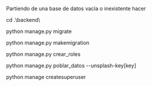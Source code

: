 Partiendo de una base de datos vacía o inexistente hacer

cd .\backend\

python manage.py migrate

python manage.py makemigration

python manage.py crear_roles

python manage.py poblar_datos --unsplash-key[key]

python manage createsuperuser
